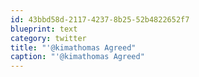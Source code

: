 ```yaml
---
id: 43bbd58d-2117-4237-8b25-52b4822652f7
blueprint: text
category: twitter
title: "'@kimathomas Agreed"
caption: "'@kimathomas Agreed"
---
```

